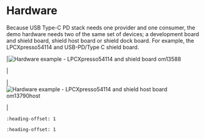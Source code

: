 # Hardware

Because USB Type-C PD stack needs one provider and one consumer, the demo hardware needs two of the same set of devices; a development board and shield board, shield host board or shield dock board. For example, the LPCXpresso54114 and USB-PD/Type C shield board.

|![](../images/hardware_example.jpg "Hardware example - LPCXpresso54114 and shield board
										om13588")

|

|![](../images/hardware_example_lpcxpresso54114_and_shield_board_.jpg "Hardware example - LPCXpresso54114 and shield host board
										om13790host")

|


```{include} ../topics/supported_boards_list.md
:heading-offset: 1
```

```{include} ../topics/hardware_re-work.md
:heading-offset: 1
```

